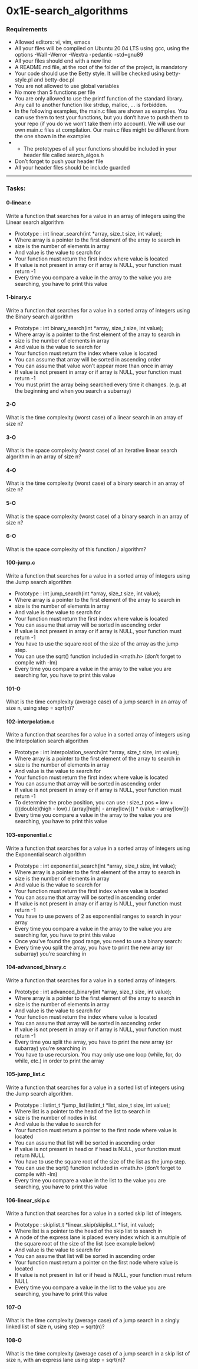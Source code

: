 # 0x1E-search_algorithms

### Requirements
- Allowed editors: vi, vim, emacs
- All your files will be compiled on Ubuntu 20.04 LTS using gcc, using the options -Wall -Werror -Wextra -pedantic -std=gnu89
- All your files should end with a new line
- A README.md file, at the root of the folder of the project, is mandatory
- Your code should use the Betty style. It will be checked using betty-style.pl and betty-doc.pl
- You are not allowed to use global variables
- No more than 5 functions per file
- You are only allowed to use the printf function of the standard library. Any call to another function like strdup, malloc, … is forbidden.
- In the following examples, the main.c files are shown as examples. You can use them to test your functions, but you don’t have to push them to your repo (if you do we won’t take them into account). We will use our own main.c files at compilation. Our main.c files might be different from the one shown in the examples
- - The prototypes of all your functions should be included in your header file called search_algos.h
- Don’t forget to push your header file
- All your header files should be include guarded

---

### Tasks:

#### 0-linear.c
Write a function that searches for a value in an array of integers using the Linear search algorithm

- Prototype : int linear_search(int \*array, size_t size, int value);
- Where array is a pointer to the first element of the array to search in
- size is the number of elements in array
- And value is the value to search for
- Your function must return the first index where value is located
- If value is not present in array or if array is NULL, your function must return -1
- Every time you compare a value in the array to the value you are searching, you have to print this value

#### 1-binary.c
Write a function that searches for a value in a sorted array of integers using the Binary search algorithm

- Prototype : int binary_search(int \*array, size_t size, int value);
- Where array is a pointer to the first element of the array to search in
- size is the number of elements in array
- And value is the value to search for
- Your function must return the index where value is located
- You can assume that array will be sorted in ascending order
- You can assume that value won’t appear more than once in array
- If value is not present in array or if array is NULL, your function must return -1
- You must print the array being searched every time it changes. (e.g. at the beginning and when you search a subarray)

#### 2-O
What is the time complexity (worst case) of a linear search in an array of size n?

#### 3-O
What is the space complexity (worst case) of an iterative linear search algorithm in an array of size n?

#### 4-O
What is the time complexity (worst case) of a binary search in an array of size n?

#### 5-O
What is the space complexity (worst case) of a binary search in an array of size n?

#### 6-O
What is the space complexity of this function / algorithm?

#### 100-jump.c
Write a function that searches for a value in a sorted array of integers using the Jump search algorithm

- Prototype : int jump_search(int \*array, size_t size, int value);
- Where array is a pointer to the first element of the array to search in
- size is the number of elements in array
- And value is the value to search for
- Your function must return the first index where value is located
- You can assume that array will be sorted in ascending order
- If value is not present in array or if array is NULL, your function must return -1
- You have to use the square root of the size of the array as the jump step.
- You can use the sqrt() function included in <math.h> (don’t forget to compile with -lm)
- Every time you compare a value in the array to the value you are searching for, you have to print this value

#### 101-O
What is the time complexity (average case) of a jump search in an array of size n, using step = sqrt(n)?

#### 102-interpolation.c
Write a function that searches for a value in a sorted array of integers using the Interpolation search algorithm

- Prototype : int interpolation_search(int \*array, size_t size, int value);
- Where array is a pointer to the first element of the array to search in
- size is the number of elements in array
- And value is the value to search for
- Your function must return the first index where value is located
- You can assume that array will be sorted in ascending order
- If value is not present in array or if array is NULL, your function must return -1
- To determine the probe position, you can use : size_t pos = low + (((double)(high - low) / (array[high] - array[low])) \* (value - array[low]))
- Every time you compare a value in the array to the value you are searching, you have to print this value

#### 103-exponential.c
Write a function that searches for a value in a sorted array of integers using the Exponential search algorithm

- Prototype : int exponential_search(int \*array, size_t size, int value);
- Where array is a pointer to the first element of the array to search in
- size is the number of elements in array
- And value is the value to search for
- Your function must return the first index where value is located
- You can assume that array will be sorted in ascending order
- If value is not present in array or if array is NULL, your function must return -1
- You have to use powers of 2 as exponential ranges to search in your array
- Every time you compare a value in the array to the value you are searching for, you have to print this value
- Once you’ve found the good range, you need to use a binary search:
- Every time you split the array, you have to print the new array (or subarray) you’re searching in

#### 104-advanced_binary.c
Write a function that searches for a value in a sorted array of integers.

- Prototype : int advanced_binary(int \*array, size_t size, int value);
- Where array is a pointer to the first element of the array to search in
- size is the number of elements in array
- And value is the value to search for
- Your function must return the index where value is located
- You can assume that array will be sorted in ascending order
- If value is not present in array or if array is NULL, your function must return -1
- Every time you split the array, you have to print the new array (or subarray) you’re searching in
- You have to use recursion. You may only use one loop (while, for, do while, etc.) in order to print the array

#### 105-jump_list.c
Write a function that searches for a value in a sorted list of integers using the Jump search algorithm.

- Prototype : listint_t \*jump_list(listint_t \*list, size_t size, int value);
- Where list is a pointer to the head of the list to search in
- size is the number of nodes in list
- And value is the value to search for
- Your function must return a pointer to the first node where value is located
- You can assume that list will be sorted in ascending order
- If value is not present in head or if head is NULL, your function must return NULL
- You have to use the square root of the size of the list as the jump step.
- You can use the sqrt() function included in <math.h> (don’t forget to compile with -lm)
- Every time you compare a value in the list to the value you are searching, you have to print this value

#### 106-linear_skip.c
Write a function that searches for a value in a sorted skip list of integers.

- Prototype : skiplist_t \*linear_skip(skiplist_t \*list, int value);
- Where list is a pointer to the head of the skip list to search in
- A node of the express lane is placed every index which is a multiple of the square root of the size of the list (see example below)
- And value is the value to search for
- You can assume that list will be sorted in ascending order
- Your function must return a pointer on the first node where value is located
- If value is not present in list or if head is NULL, your function must return NULL
- Every time you compare a value in the list to the value you are searching, you have to print this value

#### 107-O
What is the time complexity (average case) of a jump search in a singly linked list of size n, using step = sqrt(n)?

#### 108-O
What is the time complexity (average case) of a jump search in a skip list of size n, with an express lane using step = sqrt(n)?

